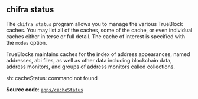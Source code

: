 ## chifra status

The `chifra status` program allows you to manage the various TrueBlock caches. You may list all of the caches, some of the cache, or even individual caches either in terse or full detail. The cache of interest is specified with the `modes` option.

TrueBlocks maintains caches for the index of address appearances, named addresses, abi files, as well as other data including blockchain data, address monitors, and groups of address monitors called collections.

sh: cacheStatus: command not found

**Source code**: [`apps/cacheStatus`](https://github.com/TrueBlocks/trueblocks-core/tree/master/src/apps/cacheStatus)

